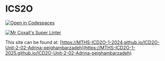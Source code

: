 # ICS2O

[![Open in Codespaces](https://classroom.github.com/assets/launch-codespace-2972f46106e565e64193e422d61a12cf1da4916b45550586e14ef0a7c637dd04.svg)](https://classroom.github.com/open-in-codespaces?assignment_repo_id=18582189)

[![Mr Coxall's Super Linter](https://github.com/MTHS-ICD2O-1-2024/ICD2O-Unit-2-02-Adrina-peighambarzadeh/workflows/Adrina%20peighambarzadeh's%20Super%20Linter/badge.svg)](https://github.com/MTHS-ICD2O-1-2025/ICD2O-Unit-2-02-Adrina-peighambarzadeh/actions)

This site can be found at: [https://MTHS-ICD2O-1-2024.github.io/ICD2O-Unit-2-02-Adrina-peighambarzadeh](https://MTHS-ICD2O-1-2025.github.io/ICD2O-Unit-2-02-Adrina-peighambarzadeh)
